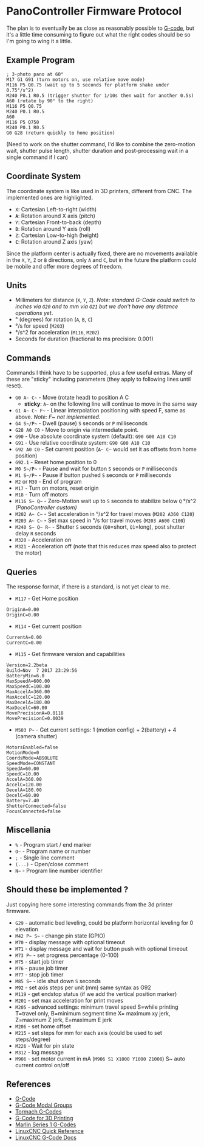 PanoController Firmware Protocol
================================

The plan is to eventually be as close as reasonably possible to [G-code](), but it's a little time consuming to figure out what the right codes should be so I'm going to wing it a little.

## Example Program

```GCode
; 3-photo pano at 60°
M17 G1 G91 (turn motors on, use relative move mode)
M116 P5 Q0.75 (wait up to 5 seconds for platform shake under 0.75°/s^2)
M240 P0.1 R0.5 (trigger shutter for 1/10s then wait for another 0.5s)
A60 (rotate by 90° to the right)
M116 P5 Q0.75
M240 P0.1 R0.5
A60
M116 P5 Q750
M240 P0.1 R0.5
G0 G28 (return quickly to home position)
```

(Need to work on the shutter command, I'd like to combine the zero-motion wait, shutter 
pulse length, shutter duration and post-processing wait in a single command if I can)

## Coordinate System

The coordinate system is like used in 3D printers, different from CNC.
The implemented ones are highlighted.

- `X`: Cartesian Left-to-right (width)
- **`A`**: Rotation around X axis (pitch)
- `Y`: Cartesian Front-to-back (depth)
- `B`: Rotation around Y axis (roll)
- `Z`: Cartesian Low-to-high (height)
- **`C`**: Rotation around Z axis (yaw)

Since the platform center is actually fixed, there are no movements available in the 
`X`, `Y`, `Z` or `B` directions, only `A` and `C`, but in the future the platform 
could be mobile and offer more degrees of freedom.

## Units

- Millimeters for distance (`X`, `Y`, `Z`). _Note: standard G-Code could switch to inches via `G20` and to mm via `G21` but we don't have any distance operations yet_.
- ° (degrees) for rotation (`A`, `B`, `C`)
- °/s for speed (`M203`)
- °/s^2 for acceleration (`M116`, `M202`)
- Seconds for duration (fractional to ms precision: 0.001)

## Commands

Commands I think have to be supported, plus a few useful extras.
Many of these are "sticky" including parameters (they apply to following lines until reset).

- `G0 A~ C~` - Move (rotate head) to position A C
    - **sticky**: `A~` on the following line will continue to move in the same way
- `G1 A~ C~ F~` - Linear interpolation positioning with speed F, same as above. _Note: F~ not implemented_.
- `G4 S~/P~` - Dwell (pause) `S` seconds or `P` milliseconds
- `G28 A0 C0` - Move to origin via intermediate point.
- `G90` - Use absolute coordinate system (default): `G90 G00 A10 C10`
- `G91` - Use relative coordinate system: `G90 G00 A10 C10`
- `G92 A0 C0` - Set current position (`A~ C~` would set it as offsets from home position)
- `G92.1` - Reset home position to 0
- `M0 S~/P~` - Pause and wait for button `S` seconds or `P` milliseconds
- `M1 S~/P~` - Pause if button pushed `S` seconds or `P` milliseconds
- `M2` or `M30` - End of program
- `M17` - Turn on motors, reset origin
- `M18` - Turn off motors
- `M116 S~ Q~` - Zero-Motion wait up to `S` seconds to stabilize below `Q` °/s^2 *(PanoController custom)*
- `M202 A~ C~` - Set acceleration in °/s^2 for travel moves (`M202 A360 C120`)
- `M203 A~ C~` - Set max speed in °/s for travel moves (`M203 A600 C100`)
- `M240 S~ Q~ R~` - Shutter `S` seconds (`Q0`=short, `Q1`=long), post shutter delay `R` seconds
- `M320` - Acceleration on
- `M321` - Acceleration off (note that this reduces max speed also to protect the motor)

## Queries

The response format, if there is a standard, is not yet clear to me.

- `M117` - Get Home position
```
OriginA=0.00
OriginC=0.00
```
- `M114` - Get current position
```
CurrentA=0.00
CurrentC=0.00
```
- `M115` - Get firmware version and capabilities
```
Version=2.2beta
Build=Nov  7 2017 23:29:56
BatteryMin=6.0
MaxSpeedA=600.00
MaxSpeedC=100.00
MaxAccelA=360.00
MaxAccelC=120.00
MaxDecelA=180.00
MaxDecelC=60.00
MovePrecisionA=0.0118
MovePrecisionC=0.0039
```
- `M503 P~` - Get current settings: 1 (motion config) + 2(battery) + 4 (camera shutter)
```
MotorsEnabled=false
MotionMode=0
CoordsMode=ABSOLUTE
SpeedMode=CONSTANT
SpeedA=60.00
SpeedC=10.00
AccelA=360.00
AccelC=120.00
DecelA=180.00
DecelC=60.00
Battery=7.40
ShutterConnected=false
FocusConnected=false
```

## Miscellania

- `%` - Program start / end marker
- `O~` - Program name or number
- `;` - Single line comment
- `(...)` - Open/close comment
- `N~` - Program line number identifier

## Should these be implemented ?

Just copying here some interesting commands from the 3d printer firmware.

- `G29` - automatic bed leveling, could be platform horizontal leveling for 0 elevation
- `M42 P~ S~` - change pin state (GPIO)
- `M70` - display message with optional timeout
- `M71` - display message and wait for button push with optional timeout
- `M73 P~` - set progress percentage (0-100)
- `M75` - start job timer
- `M76` - pause job timer
- `M77` - stop job timer
- `M85 S~` - idle shut down `S` seconds
- `M92` - set axis steps per unit (mm) same syntax as G92
- `M119` - get endstop status (if we add the vertical position marker)
- `M201` - set max acceleration for print moves
- `M205` - advanced settings:  minimum travel speed S=while printing T=travel only,  B=minimum segment time X= maximum xy jerk, Z=maximum Z jerk, E=maximum E jerk
- `M206` - set home offset
- `M215` - set steps for mm for each axis (could be used to set steps/degree)
- `M226` - Wait for pin state
- `M312` - log message
- `M906` - set motor current in mA (`M906 S1 X1000 Y1000 Z1000`) S~ auto current control on/off

## References

- [G-Code](https://en.wikipedia.org/wiki/G-code)
- [G-Code Modal Groups](https://www.tormach.com/modal_groups_table.html)
- [Tormach G-Codes](https://www.tormach.com/machine_codes_gcodes.html)
- [G-Code for 3D Printing](https://softsolder.com/2013/03/14/g-code-and-m-code-grand-master-list/)
- [Marlin Series 1 G-Codes](https://typeamachines.zendesk.com/hc/en-us/articles/200364725-Gcode-Supported-By-Marlin-and-Series-1)
- [LinuxCNC Quick Reference](http://linuxcnc.org/docs/html/gcode.html)
- [LinuxCNC G-Code Docs](http://linuxcnc.org/docs/html/gcode/overview.html)

